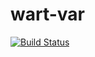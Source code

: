wart-var
========

[![Build Status](https://secure.travis-ci.org/sonyandy/wart-var.png?branch=master)](http://travis-ci.org/sonyandy/wart-var)
